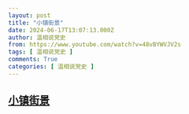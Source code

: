 ```yaml
---
layout: post
title: "小镇街景"
date: 2024-06-17T13:07:13.000Z
author: 温相说党史
from: https://www.youtube.com/watch?v=48vBYWVJV2s
tags: [ 温相说党史 ]
comments: True
categories: [ 温相说党史 ]
---
```

<!--1718629633000-->
[小镇街景](https://www.youtube.com/watch?v=48vBYWVJV2s)
------

<div>

</div>
